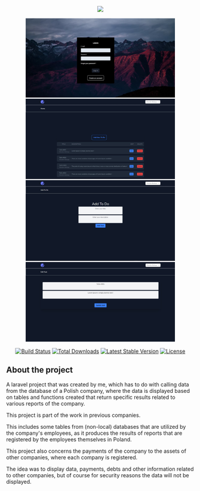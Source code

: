 <p align="center"><a href="https://laravel.com" target="_blank"><img src="https://raw.githubusercontent.com/laravel/art/master/logo-lockup/5%20SVG/2%20CMYK/1%20Full%20Color/laravel-logolockup-cmyk-red.svg" width="400"></a></p>

<p align="center"><a href="https://laravel.com" target="_blank">
</a>
    <img src="https://github.com/mendim-bellaqa/laraveltodo/blob/laraphoto/public/images/2.%20LOGIN.jpg" width="400"></a>
    <img src="https://github.com/mendim-bellaqa/laraveltodo/blob/laraphoto/public/images/3.%20HOME.jpg" width="400"></a>
    <img src="https://github.com/mendim-bellaqa/laraveltodo/blob/laraphoto/public/images/4.%20ADD%20NEW.jpg" width="400"></a>
    <img src="https://github.com/mendim-bellaqa/laraveltodo/blob/laraphoto/public/images/5.%20EDIT.jpg" width="400"></a>
</p>
<p align="center">
<a href="https://travis-ci.org/laravel/framework"><img src="https://travis-ci.org/laravel/framework.svg" alt="Build Status"></a>
<a href="https://packagist.org/packages/laravel/framework"><img src="https://img.shields.io/packagist/dt/laravel/framework" alt="Total Downloads"></a>
<a href="https://packagist.org/packages/laravel/framework"><img src="https://img.shields.io/packagist/v/laravel/framework" alt="Latest Stable Version"></a>
<a href="https://packagist.org/packages/laravel/framework"><img src="https://img.shields.io/packagist/l/laravel/framework" alt="License"></a>
</p>

## About the project

A laravel project that was created by me, which has to do with calling data from the database of a Polish company, where the data is displayed based on tables and functions created that return specific results related to various reports of the company.



This project is part of the work in previous companies.

This includes some tables from (non-local) databases that are utilized by the company's employees, as it produces the results of reports that are registered by the employees themselves in Poland.

This project also concerns the payments of the company to the assets of other companies, where each company is registered.

The idea was to display data, payments, debts and other information related to other companies, but of course for security reasons the data will not be displayed.
